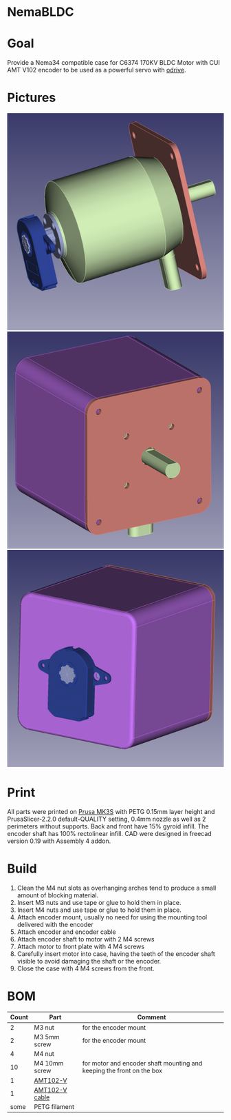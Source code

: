 # NemaBLDC

# Goal

Provide a Nema34 compatible case for C6374 170KV BLDC Motor with CUI AMT V102 encoder to be used as a powerful servo with [odrive](https://odriverobotics.com/).

# Pictures 

![](images/assembly_without_backside_housing.png)
![](images/front_left.png)
![](images/backside_left.png)

# Print

All parts were printed on [Prusa MK3S](https://www.prusa3d.com/) with PETG 0.15mm layer height and PrusaSlicer-2.2.0 default-QUALITY setting, 0.4mm nozzle as well as 2 perimeters without supports.
Back and front have 15% gyroid infill.
The encoder shaft has 100% rectolinear infill.
CAD were designed in freecad version 0.19 with Assembly 4 addon.

# Build

1. Clean the M4 nut slots as overhanging arches tend to produce a small amount of blocking material.
2. Insert M3 nuts and use tape or glue to hold them in place. 
3. Insert M4 nuts and use tape or glue to hold them in place.
4. Attach encoder mount, usually no need for using the mounting tool delivered with the encoder
5. Attach encoder and encoder cable
6. Attach encoder shaft to motor with 2 M4 screws
7. Attach motor to front plate with 4 M4 screws
8. Carefully insert motor into case, having the teeth of the encoder shaft visible to avoid damaging the shaft or the encoder.
9. Close the case with 4 M4 screws from the front.

# BOM

|Count |Part  | Comment
--- | --- | ---
|2|M3 nut|for the encoder mount
|2|M3 5mm screw|for the encoder mount
|4|M4 nut|
|10|M4 10mm screw|for motor and encoder shaft mounting and keeping the front on the box
|1|[AMT102-V](https://octopart.com/amt102-v-cui+devices-106233269)|
|1|[AMT102-V cable](https://octopart.com/search?q=CUI-3132-1FT&currency=USD&specs=0)|
|some|PETG filament|
